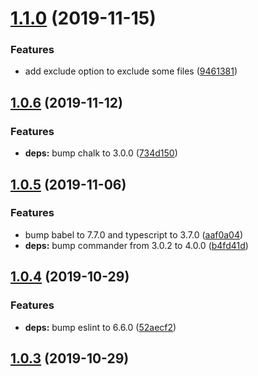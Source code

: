 # [1.1.0](https://github.com/vta-js/tsc/compare/v1.0.6...v1.1.0) (2019-11-15)

### Features

- add exclude option to exclude some files ([9461381](https://github.com/vta-js/tsc/commit/94613815beeb3512af331a7fc426cf8440bcb5cb))

## [1.0.6](https://github.com/vta-js/tsc/compare/v1.0.5...v1.0.6) (2019-11-12)

### Features

- **deps:** bump chalk to 3.0.0 ([734d150](https://github.com/vta-js/tsc/commit/734d1501a596d504fcf1d83dc83e886ee4026b27))

## [1.0.5](https://github.com/vta-js/tsc/compare/v1.0.4...v1.0.5) (2019-11-06)

### Features

- bump babel to 7.7.0 and typescript to 3.7.0 ([aaf0a04](https://github.com/vta-js/tsc/commit/aaf0a04c92503926ff8162ad814373b77b0adb77))
- **deps:** bump commander from 3.0.2 to 4.0.0 ([b4fd41d](https://github.com/vta-js/tsc/commit/b4fd41df9054fcc92bf9fa85bc7bd254eb0a0885))

## [1.0.4](https://github.com/vta-js/tsc/compare/1.0.2...1.0.4) (2019-10-29)

### Features

- **deps:** bump eslint to 6.6.0 ([52aecf2](https://github.com/vta-js/tsc/commit/52aecf29087c731d14d91522b444fe33b3110958))

## [1.0.3](https://github.com/vta-js/tsc/compare/1.0.2...1.0.3) (2019-10-29)
